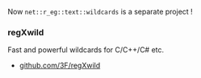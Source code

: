 
Now `net::r_eg::text::wildcards` is a separate project !

### regXwild

Fast and powerful wildcards for C/C++/C# etc.

* [github.com/3F/regXwild](https://github.com/3F/regXwild)